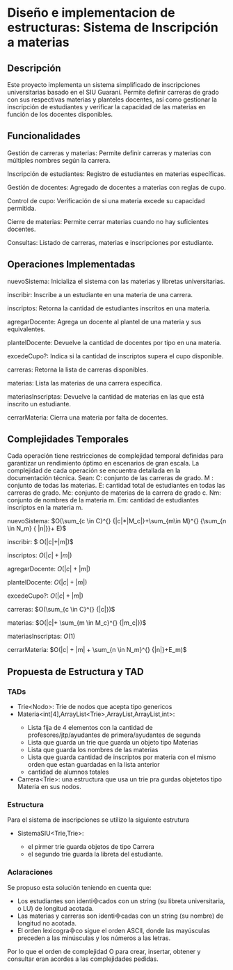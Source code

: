 # Diseño e implementacion de estructuras: Sistema de Inscripción a materias

## Descripción

Este proyecto implementa un sistema simplificado de inscripciones universitarias basado en el SIU Guaraní. Permite definir carreras de grado con sus respectivas materias y planteles docentes, así como gestionar la inscripción de estudiantes y verificar la capacidad de las materias en función de los docentes disponibles.

## Funcionalidades

Gestión de carreras y materias: Permite definir carreras y materias con múltiples nombres según la carrera.

Inscripción de estudiantes: Registro de estudiantes en materias específicas.

Gestión de docentes: Agregado de docentes a materias con reglas de cupo.

Control de cupo: Verificación de si una materia excede su capacidad permitida.

Cierre de materias: Permite cerrar materias cuando no hay suficientes docentes.

Consultas: Listado de carreras, materias e inscripciones por estudiante.

## Operaciones Implementadas

nuevoSistema: Inicializa el sistema con las materias y libretas universitarias.

inscribir: Inscribe a un estudiante en una materia de una carrera.

inscriptos: Retorna la cantidad de estudiantes inscritos en una materia.

agregarDocente: Agrega un docente al plantel de una materia y sus equivalentes.

plantelDocente: Devuelve la cantidad de docentes por tipo en una materia.

excedeCupo?: Indica si la cantidad de inscriptos supera el cupo disponible.

carreras: Retorna la lista de carreras disponibles.

materias: Lista las materias de una carrera específica.

materiasInscriptas: Devuelve la cantidad de materias en las que está inscrito un estudiante.

cerrarMateria: Cierra una materia por falta de docentes.

## Complejidades Temporales

Cada operación tiene restricciones de complejidad temporal definidas para garantizar un rendimiento óptimo en escenarios de gran escala. La complejidad de cada operación se encuentra detallada en la documentación técnica.
Sean:
C: conjunto de las carreras de grado.
M : conjunto de todas las materias.
E: cantidad total de estudiantes en todas las carreras de grado.
Mc: conjunto de materias de la carrera de grado c.
Nm: conjunto de nombres de la materia m.
Em: cantidad de estudiantes inscriptos en la materia m.

nuevoSistema: $O(\sum_{c \in C}^{} {|c|*|M_c|}+\sum_{m\in M}^{} {\sum_{n \in N_m} { |n|}}+ E)$

inscribir: $ O(|c|+|m|)$

inscriptos: $O(|c|+|m|)$

agregarDocente: $O(|c|+|m|)$

plantelDocente: $O(|c|+|m|)$

excedeCupo?: $O(|c|+|m|)$

carreras: $O(\sum_{c \in C}^{} {|c|})$

materias: $O(|c|+ \sum_{m \in M_c}^{} {|m_c|})$

materiasInscriptas: $O(1)$

cerrarMateria: $O(|c| + |m| + \sum_{n \in N_m}^{} {|n|}+E_m)$

## Propuesta de Estructura y TAD

### TADs
- Trie<Nodo<T>>: Trie de nodos que acepta tipo genericos
- Materia<int[4],ArrayList<Trie<Materia>>,ArrayList<String>,ArrayList<String>,int>: 
    - Lista fija de 4 elementos con la cantidad de profesores/jtp/ayudantes de primera/ayudantes de segunda
    - Lista que guarda un trie que guarda un objeto tipo Materias
    - Lista que guarda los nombres de las materias
    - Lista que guarda cantidad de inscriptos por materia con el mismo orden que estan guardadas en la lista anterior
    - cantidad de alumnos totales
- Carrera<Trie<Materia>>: una estructura que usa un trie pra gurdas objetetos tipo Materia en sus nodos.
### Estructura
Para el sistema de inscripciones se utilizo la siguiente estrutura
- SistemaSIU<Trie<Carrera>,Trie<Integrer>>:
    - el pirmer trie guarda objetos de tipo Carrera
    - el segundo trie guarda la libreta del estudiante.
### Aclaraciones

Se propuso esta solución teniendo en cuenta que:

- Los estudiantes son identicados con un string (su libreta universitaria, o LU) de longitud acotada.
- Las materias y carreras son identicadas con un string (su nombre) de longitud no acotada.
- El orden lexicograco sigue el orden ASCII, donde las mayúsculas preceden a las minúsculas y los números a las letras.

Por lo que el orden de complejidad O para crear, insertar, obtener y consultar eran acordes a las complejidades pedidas.